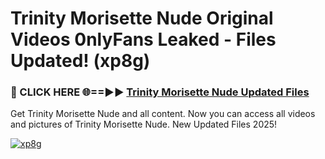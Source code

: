 # Trinity Morisette Nude Original Videos 0nlyFans Leaked - Files Updated! (xp8g)

<h3>🔴 CLICK HERE 🌐==►► <a href="https://tinyurl.com/yrmya6cz" rel="nofollow">Trinity Morisette Nude Updated Files</a></h3>

Get Trinity Morisette Nude and all content. Now you can access all videos and pictures of Trinity Morisette Nude. New Updated Files 2025!

[![xp8g](https://i.imgur.com/FMdXYCs.gif)](https://tinyurl.com/yrmya6cz)
